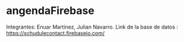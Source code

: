 # angendaFirebase
Integrantes: Enuar Martinez, Julian Navarro. Link de la base de datos : https://schudulecontact.firebaseio.com/
